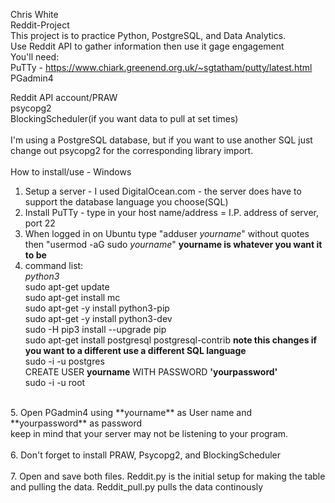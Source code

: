 Chris White</br>
Reddit-Project</br>
This project is to practice Python, PostgreSQL, and Data Analytics.
</br>
Use Reddit API to gather information then use it gage engagement</br>
You'll need:</br>
PuTTy - https://www.chiark.greenend.org.uk/~sgtatham/putty/latest.html</br>
PGadmin4 </br>

Reddit API account/PRAW</br>
psycopg2</br>
BlockingScheduler(if you want data to pull at set times)</br>
</br>
I'm using a PostgreSQL database, but if you want to use another SQL just change out psycopg2 for the corresponding library import. </br>
</br>
How to install/use - Windows </br>
1. Setup a server - I used DigitalOcean.com - the server does have to support the database language you choose(SQL)</br>
2. Install PuTTy - type in your host name/address = I.P. address of server, port 22</br>
3. When logged in on Ubuntu type "adduser *yourname*" without quotes then "usermod -aG sudo *yourname*" **yourname is whatever you want it to be**</br>
4. command list:</br>
*python3*</br>
sudo apt-get update</br>
sudo apt-get install mc</br>
sudo apt-get -y install python3-pip</br>
sudo apt-get -y install python3-dev</br>
sudo -H pip3 install --upgrade pip</br>
sudo apt-get install postgresql postgresql-contrib  **note this changes if you want to a different use a different SQL language**</br>
sudo -i -u postgres</br>
CREATE USER **yourname** WITH PASSWORD **'yourpassword'**</br>
sudo -i -u root</br>
</br>
5. Open PGadmin4 using **yourname** as User name and **yourpassword** as password</br>
keep in mind that your server may not be listening to your program.</br>
</br>
6. Don't forget to install PRAW, Psycopg2, and BlockingScheduler</br>
</br>
7. Open and save both files. Reddit.py is the initial setup for making the table and pulling the data. Reddit_pull.py pulls the data continously</br>
